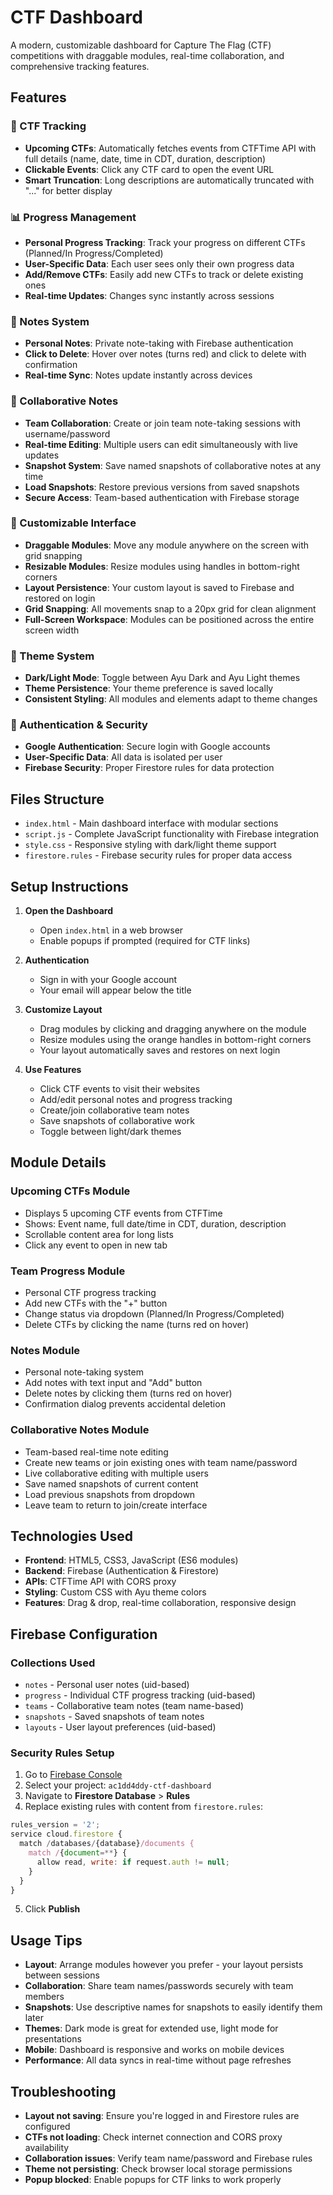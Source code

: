 # CTF Dashboard

A modern, customizable dashboard for Capture The Flag (CTF) competitions with draggable modules, real-time collaboration, and comprehensive tracking features.

## Features

### 🎯 CTF Tracking
- **Upcoming CTFs**: Automatically fetches events from CTFTime API with full details (name, date, time in CDT, duration, description)
- **Clickable Events**: Click any CTF card to open the event URL
- **Smart Truncation**: Long descriptions are automatically truncated with "..." for better display

### 📊 Progress Management
- **Personal Progress Tracking**: Track your progress on different CTFs (Planned/In Progress/Completed)
- **User-Specific Data**: Each user sees only their own progress data
- **Add/Remove CTFs**: Easily add new CTFs to track or delete existing ones
- **Real-time Updates**: Changes sync instantly across sessions

### 📝 Notes System
- **Personal Notes**: Private note-taking with Firebase authentication
- **Click to Delete**: Hover over notes (turns red) and click to delete with confirmation
- **Real-time Sync**: Notes update instantly across devices

### 🤝 Collaborative Notes
- **Team Collaboration**: Create or join team note-taking sessions with username/password
- **Real-time Editing**: Multiple users can edit simultaneously with live updates
- **Snapshot System**: Save named snapshots of collaborative notes at any time
- **Load Snapshots**: Restore previous versions from saved snapshots
- **Secure Access**: Team-based authentication with Firebase storage

### 🎨 Customizable Interface
- **Draggable Modules**: Move any module anywhere on the screen with grid snapping
- **Resizable Modules**: Resize modules using handles in bottom-right corners
- **Layout Persistence**: Your custom layout is saved to Firebase and restored on login
- **Grid Snapping**: All movements snap to a 20px grid for clean alignment
- **Full-Screen Workspace**: Modules can be positioned across the entire screen width

### 🌙 Theme System
- **Dark/Light Mode**: Toggle between Ayu Dark and Ayu Light themes
- **Theme Persistence**: Your theme preference is saved locally
- **Consistent Styling**: All modules and elements adapt to theme changes

### 🔐 Authentication & Security
- **Google Authentication**: Secure login with Google accounts
- **User-Specific Data**: All data is isolated per user
- **Firebase Security**: Proper Firestore rules for data protection

## Files Structure

- `index.html` - Main dashboard interface with modular sections
- `script.js` - Complete JavaScript functionality with Firebase integration
- `style.css` - Responsive styling with dark/light theme support
- `firestore.rules` - Firebase security rules for proper data access

## Setup Instructions

1. **Open the Dashboard**
   - Open `index.html` in a web browser
   - Enable popups if prompted (required for CTF links)

2. **Authentication**
   - Sign in with your Google account
   - Your email will appear below the title

3. **Customize Layout**
   - Drag modules by clicking and dragging anywhere on the module
   - Resize modules using the orange handles in bottom-right corners
   - Your layout automatically saves and restores on next login

4. **Use Features**
   - Click CTF events to visit their websites
   - Add/edit personal notes and progress tracking
   - Create/join collaborative team notes
   - Save snapshots of collaborative work
   - Toggle between light/dark themes

## Module Details

### Upcoming CTFs Module
- Displays 5 upcoming CTF events from CTFTime
- Shows: Event name, full date/time in CDT, duration, description
- Scrollable content area for long lists
- Click any event to open in new tab

### Team Progress Module
- Personal CTF progress tracking
- Add new CTFs with the "+" button
- Change status via dropdown (Planned/In Progress/Completed)
- Delete CTFs by clicking the name (turns red on hover)

### Notes Module
- Personal note-taking system
- Add notes with text input and "Add" button
- Delete notes by clicking them (turns red on hover)
- Confirmation dialog prevents accidental deletion

### Collaborative Notes Module
- Team-based real-time note editing
- Create new teams or join existing ones with team name/password
- Live collaborative editing with multiple users
- Save named snapshots of current content
- Load previous snapshots from dropdown
- Leave team to return to join/create interface

## Technologies Used

- **Frontend**: HTML5, CSS3, JavaScript (ES6 modules)
- **Backend**: Firebase (Authentication & Firestore)
- **APIs**: CTFTime API with CORS proxy
- **Styling**: Custom CSS with Ayu theme colors
- **Features**: Drag & drop, real-time collaboration, responsive design

## Firebase Configuration

### Collections Used
- `notes` - Personal user notes (uid-based)
- `progress` - Individual CTF progress tracking (uid-based)
- `teams` - Collaborative team notes (team name-based)
- `snapshots` - Saved snapshots of team notes
- `layouts` - User layout preferences (uid-based)

### Security Rules Setup

1. Go to [Firebase Console](https://console.firebase.google.com/)
2. Select your project: `ac1dd4ddy-ctf-dashboard`
3. Navigate to **Firestore Database** > **Rules**
4. Replace existing rules with content from `firestore.rules`:

```javascript
rules_version = '2';
service cloud.firestore {
  match /databases/{database}/documents {
    match /{document=**} {
      allow read, write: if request.auth != null;
    }
  }
}
```

5. Click **Publish**

## Usage Tips

- **Layout**: Arrange modules however you prefer - your layout persists between sessions
- **Collaboration**: Share team names/passwords securely with team members
- **Snapshots**: Use descriptive names for snapshots to easily identify them later
- **Themes**: Dark mode is great for extended use, light mode for presentations
- **Mobile**: Dashboard is responsive and works on mobile devices
- **Performance**: All data syncs in real-time without page refreshes

## Troubleshooting

- **Layout not saving**: Ensure you're logged in and Firestore rules are configured
- **CTFs not loading**: Check internet connection and CORS proxy availability
- **Collaboration issues**: Verify team name/password and Firebase rules
- **Theme not persisting**: Check browser local storage permissions
- **Popup blocked**: Enable popups for CTF links to work properly